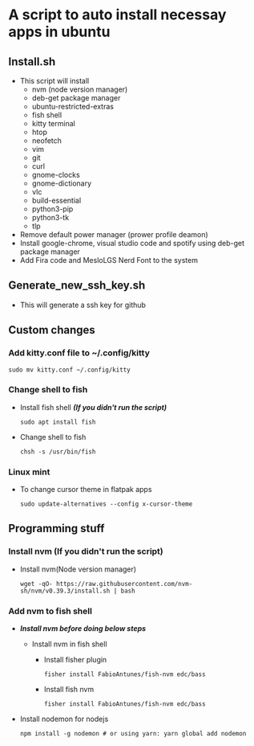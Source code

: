 # A script to auto install necessay apps in ubuntu

## Install.sh 
  - This script will install 
    - nvm (node version manager) 
    - deb-get package manager  
    - ubuntu-restricted-extras
    - fish shell
    - kitty terminal
    - htop
    - neofetch
    - vim
    - git
    - curl
    - gnome-clocks
    - gnome-dictionary 
    - vlc
    - build-essential
    - python3-pip
    - python3-tk
    - tlp
  - Remove default power manager (prower profile deamon)
  - Install google-chrome, visual studio code and spotify using deb-get package manager
  - Add Fira code and MesloLGS Nerd Font to the system

## Generate_new_ssh_key.sh
  - This will generate a ssh key for github
    
## Custom changes

### Add kitty.conf file to ~/.config/kitty
  ```
  sudo mv kitty.conf ~/.config/kitty
  ```

### Change shell to fish
  
  - Install fish shell ***(If you didn't run the script)***
      ```
      sudo apt install fish
      ```
      
  - Change shell to fish
      ```
      chsh -s /usr/bin/fish
      ```

### Linux mint  

  - To change cursor theme in flatpak apps
    ```
    sudo update-alternatives --config x-cursor-theme
    ```

## Programming stuff

### Install nvm (If you didn't run the script)

  - Install nvm(Node version manager)
    ```
    wget -qO- https://raw.githubusercontent.com/nvm-sh/nvm/v0.39.3/install.sh | bash  
    ```

### Add nvm to fish shell
  - ***Install nvm before doing below steps***
    
    - Install nvm in fish shell
      
      - Install fisher plugin
        ```
        fisher install FabioAntunes/fish-nvm edc/bass
        ```
      - Install fish nvm
        ```
        fisher install FabioAntunes/fish-nvm edc/bass
        ```
 - Install nodemon for nodejs
   ```
   npm install -g nodemon # or using yarn: yarn global add nodemon
   ```
